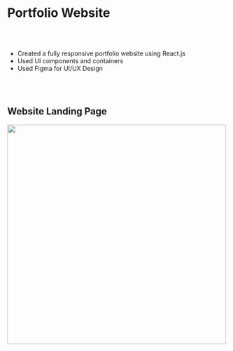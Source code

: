 <h1>Portfolio Website</h1>

<br><br>
<ul>
  <li>Created a fully responsive portfolio website using React.js</li>
  <li>Used UI components and containers</li>
  <li>Used Figma for UI/UX Design</li>
</ul>

<br><br>
<h2>Website Landing Page</h2>
<img src="./src/Assets/Snapshot.jpg" width="500">
<br><br>
